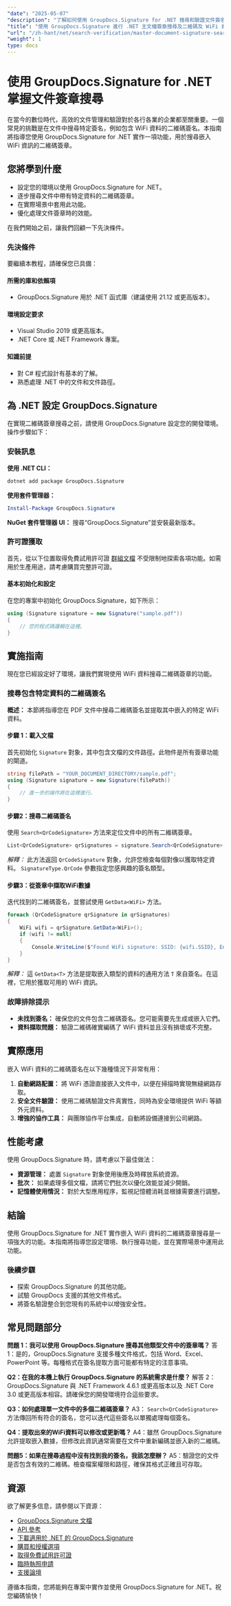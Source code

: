 ```yaml
---
"date": "2025-05-07"
"description": "了解如何使用 GroupDocs.Signature for .NET 搜尋和驗證文件簽名，並專注於 WiFi 資料的二維碼提取。"
"title": "使用 GroupDocs.Signature 進行 .NET 主文檔簽章搜尋及二維碼及 WiFi 資料擷取"
"url": "/zh-hant/net/search-verification/master-document-signature-search-groupdocs-signature/"
"weight": 1
type: docs
---
```

# 使用 GroupDocs.Signature for .NET 掌握文件簽章搜尋

在當今的數位時代，高效的文件管理和驗證對於各行各業的企業都至關重要。一個常見的挑戰是在文件中搜尋特定簽名，例如包含 WiFi 資料的二維碼簽名。本指南將指導您使用 GroupDocs.Signature for .NET 實作一項功能，用於搜尋嵌入 WiFi 資訊的二維碼簽章。

## 您將學到什麼
- 設定您的環境以使用 GroupDocs.Signature for .NET。
- 逐步搜尋文件中帶有特定資料的二維碼簽章。
- 在實際場景中套用此功能。
- 優化處理文件簽章時的效能。

在我們開始之前，讓我們回顧一下先決條件。

### 先決條件
要繼續本教程，請確保您已具備：

#### 所需的庫和依賴項
- GroupDocs.Signature 用於 .NET 函式庫（建議使用 21.12 或更高版本）。

#### 環境設定要求
- Visual Studio 2019 或更高版本。
- .NET Core 或 .NET Framework 專案。

#### 知識前提
- 對 C# 程式設計有基本的了解。
- 熟悉處理 .NET 中的文件和文件路徑。

## 為 .NET 設定 GroupDocs.Signature
在實現二維碼簽章搜尋之前，請使用 GroupDocs.Signature 設定您的開發環境。操作步驟如下：

### 安裝訊息
**使用 .NET CLI：**
```bash
dotnet add package GroupDocs.Signature
```
**使用套件管理器：**
```powershell
Install-Package GroupDocs.Signature
```
**NuGet 套件管理器 UI：**
搜尋“GroupDocs.Signature”並安裝最新版本。

### 許可證獲取
首先，從以下位置取得免費試用許可證 [群組文檔](https://purchase.groupdocs.com/temporary-license/) 不受限制地探索各項功能。如需用於生產用途，請考慮購買完整許可證。

#### 基本初始化和設定
在您的專案中初始化 GroupDocs.Signature，如下所示：
```csharp
using (Signature signature = new Signature("sample.pdf"))
{
    // 您的程式碼邏輯在這裡。
}
```

## 實施指南
現在您已經設定好了環境，讓我們實現使用 WiFi 資料搜尋二維碼簽章的功能。

### 搜尋包含特定資料的二維碼簽名
**概述：**
本節將指導您在 PDF 文件中搜尋二維碼簽名並提取其中嵌入的特定 WiFi 資料。

#### 步驟 1：載入文檔
首先初始化 `Signature` 對象，其中包含文檔的文件路徑。此物件是所有簽章功能的閘道。
```csharp
string filePath = "YOUR_DOCUMENT_DIRECTORY/sample.pdf";
using (Signature signature = new Signature(filePath))
{
    // 進一步的操作將在這裡進行。
}
```
#### 步驟2：搜尋二維碼簽名
使用 `Search<QrCodeSignature>` 方法來定位文件中的所有二維碼簽章。
```csharp
List<QrCodeSignature> qrSignatures = signature.Search<QrCodeSignature>(SignatureType.QrCode);
```
*解釋：* 此方法返回 `QrCodeSignature` 對象，允許您檢查每個對像以獲取特定資料。 `SignatureType.QrCode` 參數指定您感興趣的簽名類型。

#### 步驟3：從簽章中擷取WiFi數據
迭代找到的二維碼簽名，並嘗試使用 `GetData<WiFi>` 方法。
```csharp
foreach (QrCodeSignature qrSignature in qrSignatures)
{
    WiFi wifi = qrSignature.GetData<WiFi>();
    if (wifi != null)
    {
        Console.WriteLine($"Found WiFi signature: SSID: {wifi.SSID}, Encryption: {wifi.EncryptionType}, Password: {wifi.Password}");
    }
}
```
*解釋：* 這 `GetData<T>` 方法是提取嵌入類型的資料的通用方法 `T` 來自簽名。在這裡，它用於獲取可用的 WiFi 資訊。

### 故障排除提示
- **未找到簽名：** 確保您的文件包含二維碼簽名。您可能需要先生成或嵌入它們。
- **資料擷取問題：** 驗證二維碼確實編碼了 WiFi 資料並且沒有損壞或不完整。

## 實際應用
嵌入 WiFi 資料的二維碼簽名在以下幾種情況下非常有用：
1. **自動網路配置：** 將 WiFi 憑證直接嵌入文件中，以便在掃描時實現無縫網路存取。
2. **安全文件驗證：** 使用二維碼驗證文件真實性，同時為安全環境提供 WiFi 等額外元資料。
3. **增強的協作工具：** 與團隊協作平台集成，自動將設備連接到公司網路。

## 性能考慮
使用 GroupDocs.Signature 時，請考慮以下最佳做法：
- **資源管理：** 處置 `Signature` 對象使用後應及時釋放系統資源。
- **批次：** 如果處理多個文檔，請將它們批次以優化效能並減少開銷。
- **記憶體使用情況：** 對於大型應用程序，監視記憶體消耗並根據需要進行調整。

## 結論
使用 GroupDocs.Signature for .NET 實作嵌入 WiFi 資料的二維碼簽章搜尋是一項強大的功能。本指南將指導您設定環境、執行搜尋功能，並在實際場景中運用此功能。

### 後續步驟
- 探索 GroupDocs.Signature 的其他功能。
- 試驗 GroupDocs 支援的其他文件格式。
- 將簽名驗證整合到您現有的系統中以增強安全性。

## 常見問題部分
**問題 1：我可以使用 GroupDocs.Signature 搜尋其他類型文件中的簽章嗎？**
答1：是的，GroupDocs.Signature 支援多種文件格式，包括 Word、Excel、PowerPoint 等。每種格式在簽名提取方面可能都有特定的注意事項。

**Q2：在我的本機上執行 GroupDocs.Signature 的系統需求是什麼？**
解答 2：GroupDocs.Signature 與 .NET Framework 4.6.1 或更高版本以及 .NET Core 3.0 或更高版本相容。請確保您的開發環境符合這些要求。

**Q3：如何處理單一文件中的多個二維碼簽章？**
A3： `Search<QrCodeSignature>` 方法傳回所有符合的簽名，您可以迭代這些簽名以單獨處理每個簽名。

**Q4：提取出來的WiFi資料可以修改或更新嗎？**
A4：雖然 GroupDocs.Signature 允許提取嵌入數據，但修改此資訊通常需要在文件中重新編碼並嵌入新的二維碼。

**問題5：如果在搜尋過程中沒有找到我的簽名，我該怎麼辦？**
A5：驗證您的文件是否包含有效的二維碼。檢查檔案權限和路徑，確保其格式正確且可存取。

## 資源
欲了解更多信息，請參閱以下資源：
- [GroupDocs.Signature 文檔](https://docs.groupdocs.com/signature/net/)
- [API 參考](https://reference.groupdocs.com/signature/net/)
- [下載適用於 .NET 的 GroupDocs.Signature](https://releases.groupdocs.com/signature/net/)
- [購買和授權選項](https://purchase.groupdocs.com/buy)
- [取得免費試用許可證](https://releases.groupdocs.com/signature/net/)
- [臨時執照申請](https://purchase.groupdocs.com/temporary-license/)
- [支援論壇](https://forum.groupdocs.com/c/signature/)

遵循本指南，您將能夠在專案中實作並使用 GroupDocs.Signature for .NET。祝您編碼愉快！